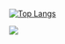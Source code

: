 [![Top Langs](https://github-readme-stats.vercel.app/api/top-langs/?username=Centmsn&layout=compact)](https://github.com/anuraghazra/github-readme-stats)

<img src="https://www.codewars.com/users/Centmsn/badges/small" />
